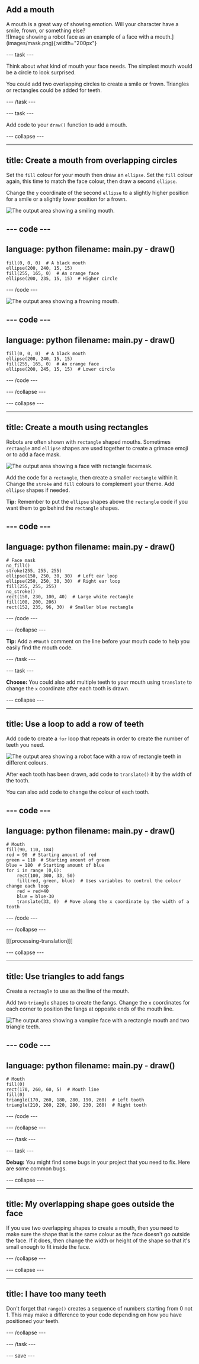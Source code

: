 ## Add a mouth

<div style="display: flex; flex-wrap: wrap">
<div style="flex-basis: 200px; flex-grow: 1; margin-right: 15px;">
A mouth is a great way of showing emotion. Will your character have a smile, frown, or something else? 
</div>
<div>
![Image showing a robot face as an example of a face with a mouth.](images/mask.png){:width="200px"}
</div>
</div>

--- task ---

Think about what kind of mouth your face needs. The simplest mouth would be a circle to look surprised.

You could add two overlapping circles to create a smile or frown. Triangles or rectangles could be added for teeth.

--- /task ---

--- task ---

Add code to your `draw()` function to add a mouth.

--- collapse ---

---
title: Create a mouth from overlapping circles
---

Set the `fill` colour for your mouth then draw an `ellipse`. Set the `fill` colour again, this time to match the face colour, then draw a second `ellipse`.

Change the `y` coordinate of the second `ellipse` to a slightly higher position for a smile or a slightly lower position for a frown.

![The output area showing a smiling mouth.](images/smile.png)

--- code ---
---
language: python
filename: main.py - draw()
---

    fill(0, 0, 0)  # A black mouth
    ellipse(200, 240, 15, 15)
    fill(255, 165, 0)  # An orange face
    ellipse(200, 235, 15, 15)  # Higher circle

--- /code ---

![The output area showing a frowning mouth.](images/frown.png)

--- code ---
---
language: python
filename: main.py - draw()
---

    fill(0, 0, 0)  # A black mouth
    ellipse(200, 240, 15, 15)
    fill(255, 165, 0)  # An orange face
    ellipse(200, 245, 15, 15)  # Lower circle

--- /code ---

--- /collapse ---

--- collapse ---

---
title: Create a mouth using rectangles
---

Robots are often shown with `rectangle` shaped mouths. Sometimes `rectangle` and `ellipse` shapes are used together to create a grimace emoji or to add a face mask.

![The output area showing a face with rectangle facemask.](images/rectangle-mask.png)

Add the code for a `rectangle`, then create a smaller `rectangle` within it. Change the `stroke` and `fill` colours to complement your theme. Add `ellipse` shapes if needed.

**Tip:** Remember to put the `ellipse` shapes above the `rectangle` code if you want them to go behind the `rectangle` shapes.

--- code ---
---
language: python
filename: main.py - draw()
---

    # Face mask
    no_fill()
    stroke(255, 255, 255)
    ellipse(150, 250, 30, 30)  # Left ear loop
    ellipse(250, 250, 30, 30)  # Right ear loop
    fill(255, 255, 255)
    no_stroke()
    rect(150, 230, 100, 40)  # Large white rectangle
    fill(108, 200, 206)
    rect(152, 235, 96, 30)  # Smaller blue rectangle

--- /code ---

--- /collapse ---

**Tip:** Add a `#Mouth` comment on the line before your mouth code to help you easily find the mouth code.

--- /task ---

--- task ---

**Choose:** You could also add multiple teeth to your mouth using `translate` to change the `x` coordinate after each tooth is drawn.

--- collapse ---

---
title: Use a loop to add a row of teeth
---

Add code to create a `for` loop that repeats in order to create the number of teeth you need.

![The output area showing a robot face with a row of rectangle teeth in different colours.](images/robot-teeth.png)

After each tooth has been drawn, add code to `translate()` it by the width of the tooth.

You can also add code to change the colour of each tooth.

--- code ---
---
language: python
filename: main.py - draw()
---

    # Mouth
    fill(90, 110, 184)
    red = 90  # Starting amount of red
    green = 110  # Starting amount of green
    blue = 180  # Starting amount of blue
    for i in range (0,6):
        rect(100, 300, 33, 50)
        fill(red, green, blue)  # Uses variables to control the colour change each loop
        red = red+40
        blue = blue-30
        translate(33, 0)  # Move along the x coordinate by the width of a tooth


--- /code ---

--- /collapse ---

[[[processing-translation]]]

--- collapse ---

---
title: Use triangles to add fangs
---

Create a `rectangle` to use as the line of the mouth.

Add two `triangle` shapes to create the fangs. Change the `x` coordinates for each corner to position the fangs at opposite ends of the mouth line.

![The output area showing a vampire face with a rectangle mouth and two triangle teeth.](images/vampire.png)

--- code ---
---
language: python
filename: main.py - draw()
---

    # Mouth
    fill(0)
    rect(170, 260, 60, 5)  # Mouth line
    fill(0)
    triangle(170, 260, 180, 280, 190, 260)  # Left tooth
    triangle(210, 260, 220, 280, 230, 260)  # Right tooth
--- /code ---

--- /collapse ---

--- /task ---

--- task ---

**Debug:** You might find some bugs in your project that you need to fix. Here are some common bugs.

--- collapse ---

---
title: My overlapping shape goes outside the face
---

If you use two overlapping shapes to create a mouth, then you need to make sure the shape that is the same colour as the face doesn't go outside the face. If it does, then change the width or height of the shape so that it's small enough to fit inside the face.

--- /collapse ---


--- collapse ---

---
title: I have too many teeth
---

Don't forget that `range()` creates a sequence of numbers starting from 0 not 1. This may make a difference to your code depending on how you have positioned your teeth.

--- /collapse ---

--- /task ---

--- save ---
